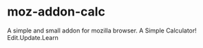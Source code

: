 moz-addon-calc
==============

A simple and small addon for mozilla browser. A Simple Calculator!
Edit.Update.Learn
